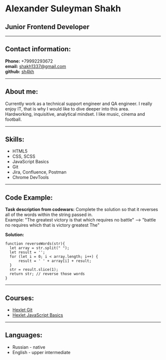 # Alexander Suleyman Shakh
## Junior Frontend Developer
********
## Contact information:  
**Phone:** +79992293672  
**email:** shakh1337@gmail.com  
**github:** [sh4kh](https://github.com/sh4kh) 
************** 
## About me: 
Currently work as a technical support engineer and QA engineer. I really enjoy IT, that is why I would like to dive deeper into this area.  
Hardworking, inquisitive, analytical mindset.  I like music, cinema and football.  
***********************
## Skills:
* HTML5
* CSS, SCSS
* JavaScript Basics
* Git 
* Jira, Confluence, Postman 
* Chrome DevTools  
********************
## Code Example:
**Task description from codewars:** Complete the solution so that it reverses all of the words within the string passed in.  
Example: "The greatest victory is that which requires no battle" --> "battle no requires which that is victory greatest The"  
  

**Solution:**  
```
function reverseWords(str){
  let array = str.split(" ");
  let result = '';
  for (let i = 0; i < array.length; i++) {
      result = ' ' + array[i] + result;
  }
  str = result.slice(1);
  return str; // reverse those words
}
```
*****************
## Courses:
* [Hexlet Git](https://ru.hexlet.io/courses/intro_to_git)
* [Hexlet JavaScript Basics](https://ru.hexlet.io/courses/js-basics)
*******************
## Languages:
* Russian - native 
* English - upper intermediate

